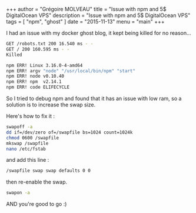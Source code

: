 +++
author = "Grégoire MOLVEAU"
title = "Issue with npm and 5$ DigitalOcean VPS"
description = "Issue with npm and 5$ DigitalOcean VPS"
tags = [
    "npm",
    "ghost"
]
date = "2015-11-13"
menu = "main"
+++

I had an issue with my docker ghost blog, it kept being killed for no reason...  

```bash
GET /robots.txt 200 16.540 ms - -
GET / 200 160.595 ms - -
Killed

npm ERR! Linux 3.16.0-4-amd64
npm ERR! argv "node" "/usr/local/bin/npm" "start"
npm ERR! node v0.10.40
npm ERR! npm  v2.14.1
npm ERR! code ELIFECYCLE
```

So I tried to debug npm and found that it has an issue with low ram, so a solution is to increase the swap size.

Here's how to fix it :  

```bash
swapoff -a
dd if=/dev/zero of=/swapfile bs=1024 count=1024k 
chmod 0600 /swapfile
mkswap /swapfile
nano /etc/fstab
```
and add this line :  
```bash
/swapfile swap swap defaults 0 0
```
then re-enable the swap. 
```bash
swapon -a
```

AND you're good to go :)